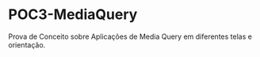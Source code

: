 # POC3-MediaQuery
Prova de Conceito sobre Aplicações de Media Query em diferentes telas e orientação.
